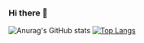 ### Hi there 👋

<!--
**peeranat45/peeranat45** is a ✨ _special_ ✨ repository because its `README.md` (this file) appears on your GitHub profile.

Here are some ideas to get you started:

- 🔭 I’m currently working on ...
- 🌱 I’m currently learning ...
- 👯 I’m looking to collaborate on ...
- 🤔 I’m looking for help with ...
- 💬 Ask me about ...
- 📫 How to reach me: ...
- 😄 Pronouns: ...
- ⚡ Fun fact: ...
-->
![Anurag's GitHub stats](https://github-readme-stats.vercel.app/api?username=peeranat45&hide=contribs&show_icons=true&theme=radical)
[![Top Langs](https://github-readme-stats.vercel.app/api/top-langs/?username=peeranat45)](https://github.com/peeranat45/github-readme-stats)
